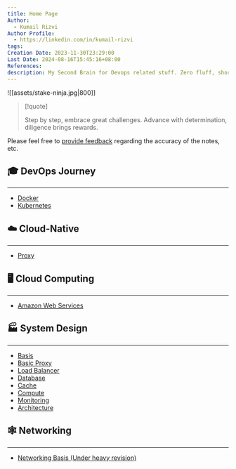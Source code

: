 ```yaml
---
title: Home Page
Author:
  - Kumail Rizvi
Author Profile:
  - https://linkedin.com/in/kumail-rizvi
tags: 
Creation Date: 2023-11-30T23:29:00
Last Date: 2024-08-16T15:45:16+08:00
References: 
description: My Second Brain for Devops related stuff. Zero fluff, short and sweet.
---
```

![[assets/stake-ninja.jpg|800]]

>[!quote]
>
> 
> Step by step, embrace great challenges. Advance with determination, diligence brings rewards.

Please feel free to [provide feedback](https://github.com/kumailr7/Opscatalyst/issues) regarding the accuracy of the notes, etc.

## 🎓 DevOps Journey
---
- [Docker](https://kumailr7.github.io/Opscatalyst//tags/docker)
- [Kubernetes](https://kumailr7.github.io/Opscatalyst//tags/kubernetes)

## ☁️ Cloud-Native
---
- [Proxy](https://kumailr7.github.io/Opscatalyst//Cloud-Native/Proxy/)

## 🖥️ Cloud Computing
---
- [Amazon Web Services](https://kumailr7.github.io/Opscatalyst//tags/aws)

## 🏭 System Design
---
- [Basis](https://kumailr7.github.io/Opscatalyst//System-Design/)
- [Basic Proxy](https://kumailr7.github.io/Opscatalyst//System-Design/Proxy/)
- [Load Balancer](https://kumailr7.github.io/Opscatalyst//System-Design/Load-Balancers/)
- [Database](https://kumailr7.github.io/Opscatalyst//System-Design/Database/)
- [Cache](https://kumailr7.github.io/Opscatalyst//System-Design/Cache/)
- [Compute](https://kumailr7.github.io/Opscatalyst//System-Design/Compute/)
- [Monitoring](https://kumailr7.github.io/Opscatalyst//System-Design/Monitoring/)
- [Architecture](https://kumailr7.github.io/Opscatalyst//System-Design/Architectures/)



## 🕸️ Networking
---
- [Networking Basis (Under heavy revision)]()

